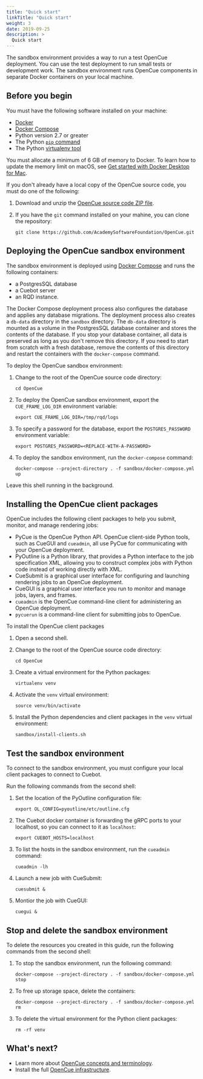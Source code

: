```yaml
---
title: "Quick start"
linkTitle: "Quick start"
weight: 3
date: 2019-09-25
description: >
  Quick start
---
```


The sandbox environment provides a way to run a test OpenCue deployment. You
can use the test deployment to run small tests or development work. The sandbox
environment runs OpenCue components in separate Docker containers on your local
machine.

## Before you begin

You must have the following software installed on your machine:

*   [Docker](https://docs.docker.com/install/)
*   [Docker Compose](https://docs.docker.com/compose/install/)
*   Python version 2.7 or greater
*   The Python [`pip` command](https://pypi.org/project/pip/)
*   The Python [virtualenv tool](https://pypi.org/project/virtualenv/)

You must allocate a minimum of 6 GB of memory to Docker. To learn
how to update the memory limit on macOS, see
[Get started with Docker Desktop for Mac](https://docs.docker.com/docker-for-mac/#advanced).

If you don't already have a local copy of the OpenCue source code, you must do
one of the following:

1.  Download and unzip the
    [OpenCue source code ZIP file](https://github.com/AcademySoftwareFoundation/OpenCue/archive/master.zip).
2.  If you have the `git` command installed on your mahine, you can clone
    the repository:

        git clone https://github.com/AcademySoftwareFoundation/OpenCue.git

## Deploying the OpenCue sandbox environment

The sandbox environment is deployed using
[Docker Compose]([https://docs.docker.com/compose/]) and runs the following
containers:

*   a PostgresSQL database
*   a Cuebot server
*   an RQD instance.

The Docker Compose deployment process also configures the database and applies
any database migrations. The deployment process also creates a `db-data`
directory in the `sandbox` directory. The `db-data` directory is
mounted as a volume in the PostgresSQL database container and stores the
contents of the database. If you stop your database container, all data is
preserved as long as you don't remove this directory. If you need to start
from scratch with a fresh database, remove the contents of this directory and
restart the containers with the `docker-compose` command.

To deploy the OpenCue sandbox environment:

1.  Change to the root of the OpenCue source code directory:

        cd OpenCue

2.  To deploy the OpenCue sandbox environment, export the `CUE_FRAME_LOG_DIR`
    environment variable:

        export CUE_FRAME_LOG_DIR=/tmp/rqd/logs

3.  To specify a password for the database, export the `POSTGRES_PASSWORD`
    environment variable:

        export POSTGRES_PASSWORD=<REPLACE-WITH-A-PASSWORD>

4.  To deploy the sandbox environment, run the `docker-compose` command:

        docker-compose --project-directory . -f sandbox/docker-compose.yml up

Leave this shell running in the background.

## Installing the OpenCue client packages

OpenCue includes the following client packages to help you submit,
monitor, and manage rendering jobs:

*   PyCue is the OpenCue Python API. OpenCue client-side Python tools, such as
    CueGUI and `cueadmin`, all use PyCue for communicating with your OpenCue
	deployment.
*   PyOutline is a Python library, that provides a Python interface to the
    job specification XML, allowing you to construct complex jobs with Python
	code instead of working directly with XML. 
*   CueSubmit is a graphical user interface for configuring and launching
    rendering jobs to an OpenCue deployment.
*   CueGUI is a graphical user interface you run to monitor and manage jobs,
    layers, and frames.
*   `cueadmin` is the OpenCue command-line client for administering an OpenCue
    deployment.
*   `pycuerun` is a command-line client for submitting jobs to OpenCue.

To install the OpenCue client packages


1.  Open a second shell.

1.  Change to the root of the OpenCue source code directory:

        cd OpenCue

1.  Create a virtual environment for the Python packages:

        virtualenv venv

2.  Activate the `venv` virtual environment:

        source venv/bin/activate

3.  Install the Python dependencies and client packages in the `venv` virtual
    environment:

        sandbox/install-clients.sh

## Test the sandbox environment

To connect to the sandbox environment, you must configure your local client
packages to connect to Cuebot.

Run the following commands from the second shell:

1.  Set the location of the PyOutline configuration file:

        export OL_CONFIG=pyoutline/etc/outline.cfg

2.  The Cuebot docker container is forwarding the gRPC ports to your
    localhost, so you can connect to it as `localhost`: 
    
        export CUEBOT_HOSTS=localhost

3.  To list the hosts in the sandbox environment, run the `cueadmin`
    command:

        cueadmin -lh

4.  Launch a new job with CueSubmit:

        cuesubmit &

5.  Montior the job with CueGUI:

        cuegui &

## Stop and delete the sandbox environment

To delete the resources you created in this guide, run the following commands
from the second shell:

1.  To stop the sandbox environment, run the following command:

        docker-compose --project-directory . -f sandbox/docker-compose.yml stop

2.  To free up storage space, delete the containers:

        docker-compose --project-directory . -f sandbox/docker-compose.yml rm

3.  To delete the virtual environment for the Python client packages:

        rm -rf venv

## What's next?

*   Learn more about [OpenCue concepts and terminology](https://www.opencue.io/docs/concepts/).
*   Install the full [OpenCue infrastructure](https://www.opencue.io/docs/getting-started/).
